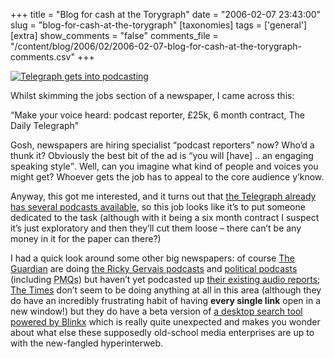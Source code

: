 +++
title = "Blog for cash at the Torygraph"
date = "2006-02-07 23:43:00"
slug = "blog-for-cash-at-the-torygraph"
[taxonomies]
tags = ['general']
[extra]
show_comments = "false"
comments_file = "/content/blog/2006/02/2006-02-07-blog-for-cash-at-the-torygraph-comments.csv"
+++

[![Telegraph gets into podcasting](http://static.flickr.com/33/96924837_f36c506020_m.jpg)](http://www.flickr.com/photos/pip/96924837/ "Podcasting at the Daily Telegraph")

Whilst skimming the jobs section of a newspaper, I came across this:

“Make your voice heard: podcast reporter, £25k, 6 month contract, The Daily Telegraph”

Gosh, newspapers are hiring specialist “podcast reporters” now? Who’d a thunk it? Obviously the best bit of the ad is <q>you will \[have\] .. an engaging speaking style</q>. Well, can you imagine what kind of people and voices you might get? Whoever gets the job has to appeal to the core audience y’know.

Anyway, this got me interested, and it turns out that [the Telegraph already has several podcasts available](http://www.telegraph.co.uk/portal/main.jhtml;jsessionid=WUWCRB520LSHXQFIQMFCFF4AVCBQYIV0?view=CAMPAIGN&grid=P9&pg=%2FETHtml/content/promotions/podcast/podcast.jhtml&pc=podcast&_requestid=314670), so this job looks like it’s to put someone dedicated to the task (although with it being a six month contract I suspect it’s just exploratory and then they’ll cut them loose – there can’t be any money in it for the paper can there?)

I had a quick look around some other big newspapers: of course [The Guardian](http://www.guardian.co.uk/) are doing [the Ricky Gervais podcasts](http://www.guardian.co.uk/rickygervais/0,,1652674,00.html) and [political podcasts](http://politics.guardian.co.uk/podcasts/0,,1656466,00.html) (including <abbr title="Prime Minister's Questions">PMQs</abbr>) but haven’t yet podcasted up [their existing audio reports](http://www.guardian.co.uk/audio/0,,380178,00.html); [The Times](http://www.timesonline.co.uk/) don’t seem to be doing anything at all in this area (although they do have an incredibly frustrating habit of having **every single link** open in a new window!) but they do have a beta version of [a desktop search tool powered by Blinkx](http://www.timesonline.co.uk/section/0,,23711,00.html) which is really quite unexpected and makes you wonder about what else these supposedly old-school media enterprises are up to with the new-fangled hyperinterweb.
